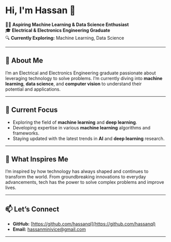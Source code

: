 # Hi, I'm Hassan 👋

👨‍💻 **Aspiring Machine Learning & Data Science Enthusiast**  
🎓 **Electrical & Electronics Engineering Graduate**  
🔍 **Currently Exploring:** Machine Learning, Data Science  

---

## 🚀 About Me

I’m an Electrical and Electronics Engineering graduate passionate about  
leveraging technology to solve problems. I’m currently diving into **machine  
learning**, **data science**, and **computer vision** to understand their  
potential and applications.

---

## 🎯 Current Focus

- Exploring the field of **machine learning** and **deep learning**.
- Developing expertise in various **machine learning** algorithms and frameworks.
- Staying updated with the latest trends in **AI** and **deep learning** research.

---

## 🌟 What Inspires Me

I’m inspired by how technology has always shaped and continues to transform the
world. From groundbreaking innovations to everyday advancements, tech has the
power to solve complex problems and improve lives.

---

## 📫 Let’s Connect

- **GitHub:** [https://github.com/hassanql](https://github.com/hassanql)  
- **Email:** [hassanminivice@gmail.com](mailto:hassanminivice@gmail.com)

---
